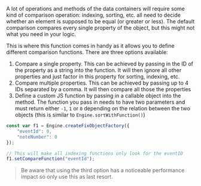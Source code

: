 A lot of operations and methods of the data containers will require some kind of comparison operation: indexing, sorting, etc. all need to decide whether an element is supposed to be equal (or greater or less). The default comparison compares every single property of the object, but this might not what you need in your logic. 

This is where this function comes in handy as it allows you to define different comparison functions. There are three options available:

1. Compare a single property. This can be achieved by passing in the ID of the property as a string into the function. It will then ignore all other properties and just factor in this property for sorting, indexing, etc.
2. Compare multiple properties. This can be achieved by passing up to 4 IDs separated by a comma. It will then compare all those the properties
3. Define a custom JS function by passing in a callable object into the method. The function you pass in needs to have two parameters and must return either `-1`, `1` or `0` depending on the relation between the two objects (this is similar to `Engine.sortWithFunction()`)

```javascript
const var f1 = Engine.createFixObjectFactory({
	"eventId": 0,
	"noteNumber": 0
});

// This will make all indexing functions only look for the eventID
f1.setCompareFunction("eventId");
```

> Be aware that using the third option has a noticeable performance impact so only use this as last resort.